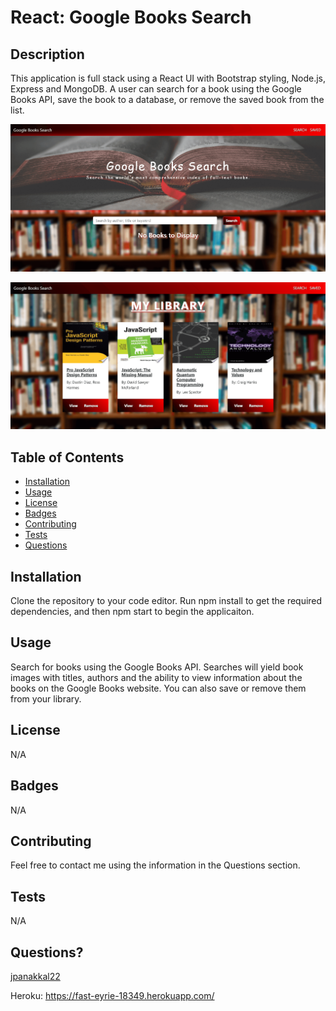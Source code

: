 # React: Google Books Search

## Description
This application is full stack using a React UI with Bootstrap styling, Node.js, Express and MongoDB. A user can search for a book using the Google Books API, save the book to a database, or remove the saved book from the list. 

![Google Books Search](/client/public/Img/google_books.PNG)

![Google Books Saved Searches](/client/public/Img/google_books_A.PNG)

## Table of Contents

* [Installation](#installation)
* [Usage](#usage)
* [License](#license)
* [Badges](#badges)
* [Contributing](#contributing)
* [Tests](#tests)
* [Questions](#questions)

## Installation
Clone the repository to your code editor. Run npm install to get the required dependencies, and then npm start to begin the applicaiton.  

## Usage
Search for books using the Google Books API. Searches will yield book images with titles, authors and the ability to view information about the books on the Google Books website. You can also save or remove them from your library.  

## License
N/A

## Badges
N/A

## Contributing 
Feel free to contact me using the information in the Questions section.

## Tests
N/A

## Questions?
[jpanakkal22](https://github.com/jpanakkal22)

Heroku: https://fast-eyrie-18349.herokuapp.com/ 
